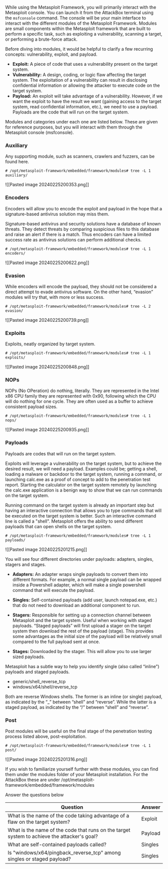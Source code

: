 While using the Metasploit Framework, you will primarily interact with the Metasploit console. You can launch it from the AttackBox terminal using the `msfconsole` command. The console will be your main interface to interact with the different modules of the Metasploit Framework. Modules are small components within the Metasploit framework that are built to perform a specific task, such as exploiting a vulnerability, scanning a target, or performing a brute-force attack.  

Before diving into modules, it would be helpful to clarify a few recurring concepts: vulnerability, exploit, and payload.

- **Exploit:** A piece of code that uses a vulnerability present on the target system.
- **Vulnerability:** A design, coding, or logic flaw affecting the target system. The exploitation of a vulnerability can result in disclosing confidential information or allowing the attacker to execute code on the target system.
- **Payload:** An exploit will take advantage of a vulnerability. However, if we want the exploit to have the result we want (gaining access to the target system, read confidential information, etc.), we need to use a payload. Payloads are the code that will run on the target system.

Modules and categories under each one are listed below. These are given for reference purposes, but you will interact with them through the Metasploit console (msfconsole).

### Auxiliary

Any supporting module, such as scanners, crawlers and fuzzers, can be found here.

```
# /opt/metasploit-framework/embedded/framework/modules# tree -L 1 auxiliary/
```

![[Pasted image 20240225200353.png]]

### Encoders

Encoders will allow you to encode the exploit and payload in the hope that a signature-based antivirus solution may miss them.

Signature-based antivirus and security solutions have a database of known threats. They detect threats by comparing suspicious files to this database and raise an alert if there is a match. Thus encoders can have a limited success rate as antivirus solutions can perform additional checks.

```
# /opt/metasploit-framework/embedded/framework/modules# tree -L 1 encoders/
```


![[Pasted image 20240225200622.png]]


### Evasion

While encoders will encode the payload, they should not be considered a direct attempt to evade antivirus software. On the other hand, “evasion” modules will try that, with more or less success.

```
# /opt/metasploit-framework/embedded/framework/modules# tree -L 2 evasion/
```


![[Pasted image 20240225200739.png]]

### Exploits

Exploits, neatly organized by target system.

```
# /opt/metasploit-framework/embedded/framework/modules# tree -L 1 exploits/
```

![[Pasted image 20240225200848.png]]


### NOPs

NOPs (No OPeration) do nothing, literally. They are represented in the Intel x86 CPU family they are represented with 0x90, following which the CPU will do nothing for one cycle. They are often used as a buffer to achieve consistent payload sizes.

```
# /opt/metasploit-framework/embedded/framework/modules# tree -L 1 nops/
```


![[Pasted image 20240225200935.png]]

### Payloads

Payloads are codes that will run on the target system.

Exploits will leverage a vulnerability on the target system, but to achieve the desired result, we will need a payload. Examples could be; getting a shell, loading a malware or backdoor to the target system, running a command, or launching calc.exe as a proof of concept to add to the penetration test report. Starting the calculator on the target system remotely by launching the calc.exe application is a benign way to show that we can run commands on the target system.

Running command on the target system is already an important step but having an interactive connection that allows you to type commands that will be executed on the target system is better. Such an interactive command line is called a "shell". Metasploit offers the ability to send different payloads that can open shells on the target system.

```
# /opt/metasploit-framework/embedded/framework/modules# tree -L 1 payloads/
```

![[Pasted image 20240225201215.png]]

You will see four different directories under payloads: adapters, singles, stagers and stages.

- **Adapters:** An adapter wraps single payloads to convert them into different formats. For example, a normal single payload can be wrapped inside a Powershell adapter, which will make a single powershell command that will execute the payload.  
    
- **Singles:** Self-contained payloads (add user, launch notepad.exe, etc.) that do not need to download an additional component to run.
- **Stagers:** Responsible for setting up a connection channel between Metasploit and the target system. Useful when working with staged payloads. “Staged payloads” will first upload a stager on the target system then download the rest of the payload (stage). This provides some advantages as the initial size of the payload will be relatively small compared to the full payload sent at once.
- **Stages:** Downloaded by the stager. This will allow you to use larger sized payloads.

Metasploit has a subtle way to help you identify single (also called “inline”) payloads and staged payloads.

- generic/shell_reverse_tcp
- windows/x64/shell/reverse_tcp

Both are reverse Windows shells. The former is an inline (or single) payload, as indicated by the “_” between “shell” and “reverse”. While the latter is a staged payload, as indicated by the “/” between “shell” and “reverse”.

  

### Post

Post modules will be useful on the final stage of the penetration testing process listed above, post-exploitation.

```
# /opt/metasploit-framework/embedded/framework/modules# tree -L 1 post/
```

![[Pasted image 20240225201316.png]]

If you wish to familiarize yourself further with these modules, you can find them under the modules folder of your Metasploit installation. For the AttackBox these are under /opt/metasploit-framework/embedded/framework/modules  

Answer the questions below

| Question                                                                                    | Answer  |
| ------------------------------------------------------------------------------------------- | ------- |
| What is the name of the code taking advantage of a flaw on the target system?               | Exploit |
| What is the name of the code that runs on the target system to achieve the attacker's goal? | Payload |
| What are self-contained payloads called?                                                    | Singles |
| Is "windows/x64/pingback_reverse_tcp" among singles or staged payload?                      | Singles |

